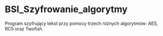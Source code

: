 # BSI_Szyfrowanie_algorytmy
Program szyfrujący tekst przy pomocy trzech różnych algorytmów: AES, RC5 oraz Twofish.
